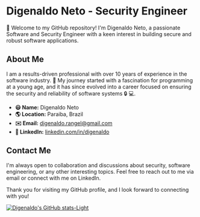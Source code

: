 # Digenaldo Neto - Security Engineer

👋 Welcome to my GitHub repository! I'm Digenaldo Neto, a passionate Software and Security Engineer with a keen interest in building secure and robust software applications.

## About Me

I am a results-driven professional with over 10 years of experience in the software industry. 💼 My journey started with a fascination for programming at a young age, and it has since evolved into a career focused on ensuring the security and reliability of software systems 🔒 💻.

- **😃 Name:** Digenaldo Neto
- **🌎 Location:** Paraiba, Brazil
- **✉️ Email:** digenaldo.rangel@gmail.com
- **🔗 LinkedIn:** [linkedin.com/in/digenaldo](https://www.linkedin.com/in/digenaldo/)

## Contact Me

I'm always open to collaboration and discussions about security, software engineering, or any other interesting topics. Feel free to reach out to me via email or connect with me on LinkedIn.

Thank you for visiting my GitHub profile, and I look forward to connecting with you!

[![Digenaldo's GitHub stats-Light](https://github-readme-stats.vercel.app/api?username=digenaldo&show_icons=true&theme=default#gh-light-mode-only)](https://github.com/digenaldo/github-readme-stats#gh-light-mode-only)
